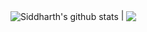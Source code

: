 <img align="center" src="https://readme-stats-itssidhere.vercel.app/api?username=itssidhere&show_icons=true&count_private=true&include_all_commits=true&theme=onedark&hide_border=true" alt="Siddharth's github stats" /> | <img align="center" src="https://readme-stats-itssidhere.vercel.app/api/top-langs/?username=itssidhere&layout=compact&theme=buefy&hide_border=true&count_private=true&include_all_commits=true" />

